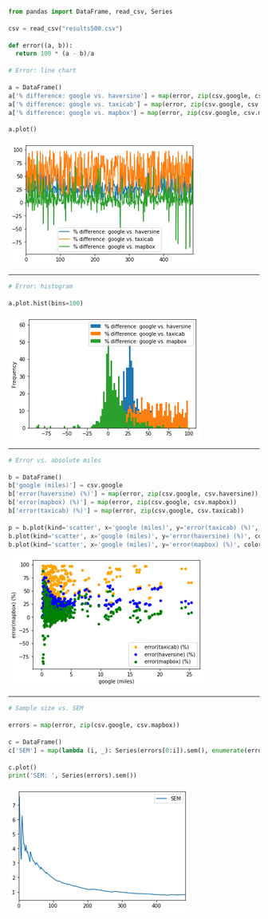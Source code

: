 ```python
from pandas import DataFrame, read_csv, Series

csv = read_csv("results500.csv")

def error((a, b)):
  return 100 * (a - b)/a

# Error: line chart

a = DataFrame()
a['% difference: google vs. haversine'] = map(error, zip(csv.google, csv.haversine))
a['% difference: google vs. taxicab'] = map(error, zip(csv.google, csv.taxicab))
a['% difference: google vs. mapbox'] = map(error, zip(csv.google, csv.mapbox))

a.plot()
```

![png](output_0_1.png)

---------------------------------------------------

```python
# Error: histogram

a.plot.hist(bins=100)
```

![png](output_1_1.png)

---------------------------------------------------

```python
# Error vs. absolute miles

b = DataFrame()
b['google (miles)'] = csv.google
b['error(haversine) (%)'] = map(error, zip(csv.google, csv.haversine))
b['error(mapbox) (%)'] = map(error, zip(csv.google, csv.mapbox))
b['error(taxicab) (%)'] = map(error, zip(csv.google, csv.taxicab))

p = b.plot(kind='scatter', x='google (miles)', y='error(taxicab) (%)', color='orange', label='error(taxicab) (%)')
b.plot(kind='scatter', x='google (miles)', y='error(haversine) (%)', color='blue', label='error(haversine) (%)', ax=p)
b.plot(kind='scatter', x='google (miles)', y='error(mapbox) (%)', color='green', label='error(mapbox) (%)', ax=p)

```

![png](output_2_1.png)

---------------------------------------------------

```python
# Sample size vs. SEM

errors = map(error, zip(csv.google, csv.mapbox))

c = DataFrame()
c['SEM'] = map(lambda (i, _): Series(errors[0:i]).sem(), enumerate(errors))

c.plot()
print('SEM: ', Series(errors).sem())
```

![png](output_3_1.png)
